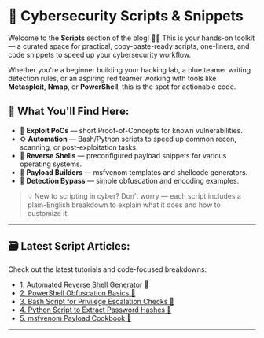# 🧰 Cybersecurity Scripts & Snippets

Welcome to the **Scripts** section of the blog! 🧑‍💻 This is your hands-on toolkit — a curated space for practical, copy-paste-ready scripts, one-liners, and code snippets to speed up your cybersecurity workflow.

Whether you're a beginner building your hacking lab, a blue teamer writing detection rules, or an aspiring red teamer working with tools like **Metasploit**, **Nmap**, or **PowerShell**, this is the spot for actionable code.

## 🎯 What You'll Find Here:
- 🧪 **Exploit PoCs** — short Proof-of-Concepts for known vulnerabilities.
- ⚙️ **Automation** — Bash/Python scripts to speed up common recon, scanning, or post-exploitation tasks.
- 🐚 **Reverse Shells** — preconfigured payload snippets for various operating systems.
- 🔐 **Payload Builders** — msfvenom templates and shellcode generators.
- 📜 **Detection Bypass** — simple obfuscation and encoding examples.

> 💡 New to scripting in cyber? Don’t worry — each script includes a plain-English breakdown to explain what it does and how to customize it.

---

## 🗃️ Latest Script Articles:
Check out the latest tutorials and code-focused breakdowns:

- [1. Automated Reverse Shell Generator 🔁](#)
- [2. PowerShell Obfuscation Basics 🧩](#)
- [3. Bash Script for Privilege Escalation Checks 🧱](#)
- [4. Python Script to Extract Password Hashes 🐍](#)
- [5. msfvenom Payload Cookbook 🍳](#)

---

